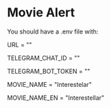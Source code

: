# Movie Alert


You should have a .env file with:

URL = ""

TELEGRAM_CHAT_ID = ""

TELEGRAM_BOT_TOKEN = ""

MOVIE_NAME = "Interestelar"

MOVIE_NAME_EN = "Interestellar"

